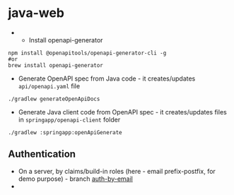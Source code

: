 # java-web

* * Install openapi-generator
```
npm install @openapitools/openapi-generator-cli -g
#or
brew install openapi-generator
```

* Generate OpenAPI spec from Java code - it creates/updates `api/openapi.yaml` file
```
./gradlew generateOpenApiDocs
```

* Generate Java client code from OpenAPI spec - it creates/updates files in `springapp/openapi-client` folder
```
./gradlew :springapp:openApiGenerate
```

## Authentication
* On a server, by claims/build-in roles (here - email prefix-postfix, for demo purpose) - branch [auth-by-email](https://github.com/satr/java-web/tree/auth-by-email)
* 
